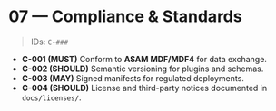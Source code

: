 # 07 — Compliance & Standards

> IDs: `C-###`

- **C-001 (MUST)** Conform to **ASAM MDF/MDF4** for data exchange.
- **C-002 (SHOULD)** Semantic versioning for plugins and schemas.
- **C-003 (MAY)** Signed manifests for regulated deployments.
- **C-004 (SHOULD)** License and third-party notices documented in `docs/licenses/`.
